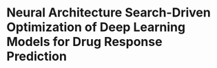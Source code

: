 # Neural Architecture Search-Driven Optimization of Deep Learning Models for Drug Response Prediction
